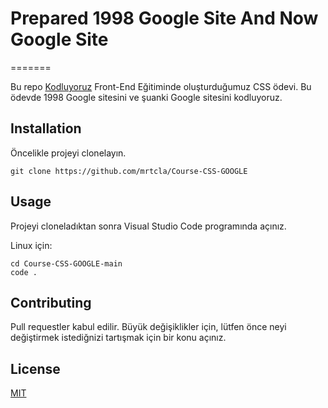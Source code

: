 # Prepared 1998 Google Site And Now Google Site
=======

Bu repo [Kodluyoruz](https://kodluyoruz.org) Front-End Eğitiminde oluşturduğumuz CSS ödevi. Bu ödevde 1998 Google sitesini ve şuanki Google sitesini kodluyoruz.

## Installation

Öncelikle projeyi clonelayın.

```
git clone https://github.com/mrtcla/Course-CSS-GOOGLE
```

## Usage

Projeyi cloneladıktan sonra Visual Studio Code programında açınız.

Linux için:

```
cd Course-CSS-GOOGLE-main
code .
```

## Contributing

Pull requestler kabul edilir. Büyük değişiklikler için, lütfen önce neyi değiştirmek istediğnizi tartışmak için bir konu açınız.

## License

[MIT](https://github.com/mrtcla/Course-CSS-GOOGLE/blob/main/LICENSE)
